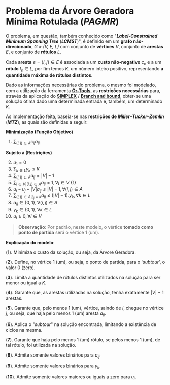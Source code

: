 # **Problema da Árvore Geradora Mínima Rotulada** (***PAGMR***)

O problema, em questão, também conhecido como 
"***Label-Constrained Minimum Spanning Tree*** (***LCMST***)", 
é definido em um **grafo não-direcionado**, *G = (V, E, L)* 
com conjunto de **vértices** *V*, conjunto de **arestas** *E*,
e conjunto de **rótulos** *L*.

Cada **aresta** $e = \{i, j\} \in E$ é associada a um 
**custo não-negativo** $c_e$ e a um **rótulo** $l_e \in L$, por fim
temos $K$, um número inteiro positivo, representando 
**a quantidade máxima de rótulos distintos**.

Dado as informações necessárias do problema, o mesmo foi modelado,
com a utilização da ferramenta [**Or-Tools**](#https://developers.google.com/optimization),
as **restrições necessárias** para, através da aplicação do
[**SIMPLEX**](#https://pt.wikipedia.org/wiki/Algoritmo_simplex) /
[**Branch and bound**](#https://en.wikipedia.org/wiki/Branch_and_bound),
obter-se uma solução ótima dado uma determinada entrada e, também,
um determinado $K$.

As implementação feita, baseia-se nas 
**restrições de *Miller–Tucker–Zemlin*** (***MTZ***), 
as quais são definidas a seguir:

**Minimização (Função Objetivo)**

1. $\sum_{(i, j) \in A} c_{ij}a_{ij}$ 

**Sujeito à (Restrições)**

2. $u_1 = 0$
3. $\sum_{k \in L} y_k \leq K$
4. $\sum_{(i,j) \in A} a_{ij} = |V| - 1$
5. $\sum_{i \in V | (i,j) \in A} a_{ij} = 1, \forall j \in V \ \{1\}$
6. $u_i - u_j + |V|a_{ij} \leq |V| - 1, \forall (i,j) \in A$
7. $\sum_{(i,j) \in A | l_{ij} = k} a_{ij} \leq (|V| - 1).y_k, \forall k \in L$
8. $a_{ij} \in \{0, 1\}, \forall (i,j) \in A$
9. $y_k \in \{0, 1\}, \forall k \in L$ 
10. $u_i \geq 0, \forall i \in V$

> **Observação**: 
> Por padrão, neste modelo, o vértice **tomado como
> ponto de partida** será o vértice 1 (um).

**Explicação do modelo**:

(**1**). Minimiza o custo da solução, ou seja, da Árvore Geradora.

(**2**). Define, no vértice 1 (um), ou seja, o ponto de partida, 
para o '*subtour*', o valor 0 (zero).

(**3**). Limita a quantidade de rótulos distintos utilizados na
solução para ser menor ou igual a $K$.

(**4**). Garante que, as arestas utilizadas na solução, tenha
exatamente $|V| - 1$ arestas.

(**5**). Garante que, pelo menos 1 (um), vértice, saindo de $i$,
chegue no vértice $j$, ou seja, que haja pelo menos 1 (um) aresta
$a_{ij}$.

(**6**). Aplica o "*subtour*" na solução encontrada, limitando a
existência de ciclos na mesma.

(**7**). Garante que haja pelo menos 1 (um) rótulo, se pelos menos 
1 (um), de tal rótulo, foi utilizada na solução.

(**8**). Admite somente valores binários para $a_{ij}$.

(**9**). Admite somente valores binários para $y_k$.

(**10**). Admite somente valores maiores ou iguais a zero para $u_i$.